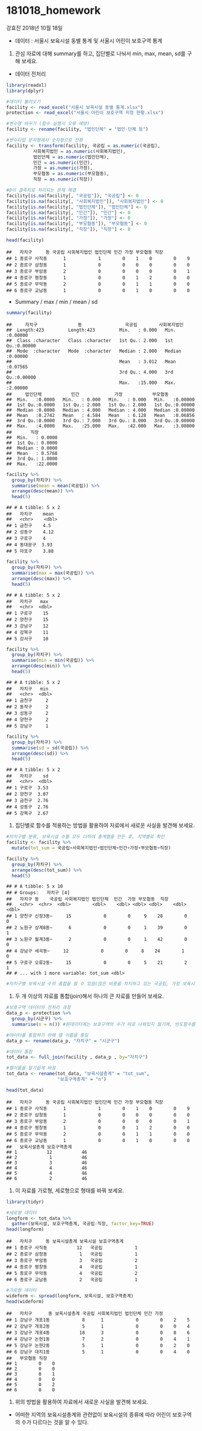 181018\_homework
================
강효진
2018년 10월 18일

-   데이터 : 서울시 보육시설 동별 통계 및 서울시 어린이 보호구역 통계

1.  관심 자료에 대해 summary를 하고, 집단별로 나눠서 min, max, mean, sd를 구해 보세요.

-   데이터 전처리

``` r
library(readxl)
library(dplyr)

#데이터 불러오기
facility <- read_excel("서울시 보육시설 동별 통계.xlsx")
protection <- read_excel("서울시 어린이 보호구역 지정 현황.xlsx")

#변수명 바꾸기 (함수 실행시 오류 예방)
facility <- rename(facility, "법인단체" = "법인·단체 등")

#변수타입 문자형에서 숫자형으로 전환
facility <- transform(facility, 국공립 = as.numeric(국공립), 
          사회복지법인 = as.numeric(사회복지법인), 
          법인단체 = as.numeric(법인단체),
          민간 = as.numeric(민간), 
          가정 = as.numeric(가정), 
          부모협동 = as.numeric(부모협동), 
          직장 = as.numeric(직장))

#0이 결측치로 처리되는 문제 해결
facility[is.na(facility[, "국공립"]), "국공립"] <- 0
facility[is.na(facility[, "사회복지법인"]), "사회복지법인"] <- 0
facility[is.na(facility[, "법인단체"]), "법인단체"] <- 0
facility[is.na(facility[, "민간"]), "민간"] <- 0
facility[is.na(facility[, "가정"]), "가정"] <- 0
facility[is.na(facility[, "부모협동"]), "부모협동"] <- 0
facility[is.na(facility[, "직장"]), "직장"] <- 0

head(facility)
```

    ##   자치구     동 국공립 사회복지법인 법인단체 민간 가정 부모협동 직장
    ## 1 종로구 사직동      1            1        0    1    0        0    9
    ## 2 종로구 삼청동      1            0        0    0    0        0    0
    ## 3 종로구 부암동      2            0        0    0    0        0    1
    ## 4 종로구 평창동      1            0        0    1    2        0    0
    ## 5 종로구 무악동      2            0        0    1    1        0    0
    ## 6 종로구 교남동      1            0        0    1    0        0    0

-   Summary / max / min / mean / sd

``` r
summary(facility)
```

    ##     자치구               동                국공립        사회복지법인    
    ##  Length:423         Length:423         Min.   : 0.000   Min.   :0.00000  
    ##  Class :character   Class :character   1st Qu.: 2.000   1st Qu.:0.00000  
    ##  Mode  :character   Mode  :character   Median : 2.000   Median :0.00000  
    ##                                        Mean   : 3.012   Mean   :0.07565  
    ##                                        3rd Qu.: 4.000   3rd Qu.:0.00000  
    ##                                        Max.   :15.000   Max.   :2.00000  
    ##     법인단체           민간             가정           부모협동      
    ##  Min.   :0.0000   Min.   : 0.000   Min.   : 0.000   Min.   :0.00000  
    ##  1st Qu.:0.0000   1st Qu.: 2.000   1st Qu.: 2.000   1st Qu.:0.00000  
    ##  Median :0.0000   Median : 4.000   Median : 4.000   Median :0.00000  
    ##  Mean   :0.2742   Mean   : 4.584   Mean   : 6.128   Mean   :0.06856  
    ##  3rd Qu.:0.0000   3rd Qu.: 7.000   3rd Qu.: 8.000   3rd Qu.:0.00000  
    ##  Max.   :4.0000   Max.   :25.000   Max.   :42.000   Max.   :3.00000  
    ##       직장        
    ##  Min.   : 0.0000  
    ##  1st Qu.: 0.0000  
    ##  Median : 0.0000  
    ##  Mean   : 0.5768  
    ##  3rd Qu.: 1.0000  
    ##  Max.   :22.0000

``` r
facility %>%
  group_by(자치구) %>%
  summarise(mean = mean(국공립)) %>%
  arrange(desc(mean)) %>%
  head(5)
```

    ## # A tibble: 5 x 2
    ##   자치구    mean
    ##   <chr>    <dbl>
    ## 1 금천구    4.5 
    ## 2 성동구    4.12
    ## 3 구로구    4   
    ## 4 동대문구  3.93
    ## 5 마포구    3.88

``` r
facility %>%
  group_by(자치구) %>%
  summarise(max = max(국공립)) %>%
  arrange(desc(max)) %>%
  head(5)
```

    ## # A tibble: 5 x 2
    ##   자치구   max
    ##   <chr>  <dbl>
    ## 1 구로구    15
    ## 2 양천구    15
    ## 3 강남구    12
    ## 4 강북구    11
    ## 5 강서구    10

``` r
facility %>%
  group_by(자치구) %>%
  summarise(min = min(국공립)) %>%
  arrange(desc(min)) %>%
  head(5)
```

    ## # A tibble: 5 x 2
    ##   자치구   min
    ##   <chr>  <dbl>
    ## 1 금천구     2
    ## 2 동작구     2
    ## 3 성동구     2
    ## 4 양천구     2
    ## 5 강남구     1

``` r
facility %>%
  group_by(자치구) %>%
  summarise(sd = sd(국공립)) %>%
  arrange(desc(sd)) %>%
  head(5)
```

    ## # A tibble: 5 x 2
    ##   자치구    sd
    ##   <chr>  <dbl>
    ## 1 구로구  3.53
    ## 2 양천구  3.07
    ## 3 금천구  2.76
    ## 4 성동구  2.76
    ## 5 강북구  2.67

1.  집단별로 함수를 적용하는 방법을 활용하여 자료에서 새로운 사실을 발견해 보세요.

``` r
#자치구별 분류, 보육시설 수를 모두 더하여 총계열을 만든 후, 지역별로 확인
facility <- facility %>%
  mutate(tot_sum = 국공립+사회복지법인+법인단체+민간+가정+부모협동+직장)

facility %>%
  group_by(자치구) %>%
  arrange(desc(tot_sum)) %>%
  head(5)
```

    ## # A tibble: 5 x 10
    ## # Groups:   자치구 [4]
    ##   자치구 동    국공립 사회복지법인 법인단체  민간  가정 부모협동  직장
    ##   <chr>  <chr>  <dbl>        <dbl>    <dbl> <dbl> <dbl>    <dbl> <dbl>
    ## 1 양천구 신정3동~     15            0        0     9    28        0     0
    ## 2 노원구 상계8동~      6            0        0     1    39        0     1
    ## 3 노원구 월계3동~      2            0        0     1    42        0     0
    ## 4 강남구 세곡동~     12            0        0     8    24        1     0
    ## 5 구로구 오류2동~     15            0        0     5    21        2     1
    ## # ... with 1 more variable: tot_sum <dbl>

``` r
#자치구별 보육시설 수의 총합을 알 수 있음(많은 비중을 차지하고 있는 국공립, 가정 보육시설 순위와 다르게 나타나는 부분이 있음)
```

1.  두 개 이상의 자료를 통합(join)해서 하나의 큰 자료를 만들어 보세요.

``` r
#보호구역 데이터의 전처리 과정
data_p <- protection %>%
  group_by(시군구) %>%
  summarise(n = n()) #원데이터에는 보호구역의 수가 따로 나와있지 않기에, 빈도함수를 통해 보호구역 수를 알아봄

#데이터를 통합하기 위해 열 이름을 통일
data_p <- rename(data_p, "자치구" = "시군구")

#데이터 통합
tot_data <- full_join(facility , data_p , by="자치구")

#열이름을 알기쉽게 바꿈
tot_data <- rename(tot_data, "보육시설총계" = "tot_sum",
                   "보호구역총계" = "n")

head(tot_data)
```

    ##   자치구     동 국공립 사회복지법인 법인단체 민간 가정 부모협동 직장
    ## 1 종로구 사직동      1            1        0    1    0        0    9
    ## 2 종로구 삼청동      1            0        0    0    0        0    0
    ## 3 종로구 부암동      2            0        0    0    0        0    1
    ## 4 종로구 평창동      1            0        0    1    2        0    0
    ## 5 종로구 무악동      2            0        0    1    1        0    0
    ## 6 종로구 교남동      1            0        0    1    0        0    0
    ##   보육시설총계 보호구역총계
    ## 1           12           46
    ## 2            1           46
    ## 3            3           46
    ## 4            4           46
    ## 5            4           46
    ## 6            2           46

1.  이 자료를 가로형, 세로형으로 형태를 바꿔 보세요.

``` r
library(tidyr)

#세로형 데이터
longform <- tot_data %>%
  gather(보육시설, 보호구역총계, 국공립:직장, factor_key=TRUE)
head(longform)
```

    ##   자치구     동 보육시설총계 보육시설 보호구역총계
    ## 1 종로구 사직동           12   국공립            1
    ## 2 종로구 삼청동            1   국공립            1
    ## 3 종로구 부암동            3   국공립            2
    ## 4 종로구 평창동            4   국공립            1
    ## 5 종로구 무악동            4   국공립            2
    ## 6 종로구 교남동            2   국공립            1

``` r
#가로형 데이터
wideform <- spread(longform, 보육시설, 보호구역총계)
head(wideform)
```

    ##   자치구      동 보육시설총계 국공립 사회복지법인 법인단체 민간 가정
    ## 1 강남구 개포1동            8      1            0        0    2    5
    ## 2 강남구 개포2동            5      1            0        0    0    4
    ## 3 강남구 개포4동           18      3            0        0    8    6
    ## 4 강남구 논현1동            7      2            0        0    4    1
    ## 5 강남구 논현2동            5      1            0        0    2    0
    ## 6 강남구 대치1동            5      1            0        0    4    0
    ##   부모협동 직장
    ## 1        0    0
    ## 2        0    0
    ## 3        0    1
    ## 4        0    0
    ## 5        0    2
    ## 6        0    0

1.  위의 방법을 활용하여 자료에서 새로운 사실을 발견해 보세요.

-   어떠한 지역의 보육시설총계와 관련없이 보육시설의 종류에 따라 어린이 보호구역의 수가 다르다는 것을 알 수 있다.
